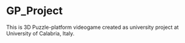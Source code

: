 # GP_Project

This is 3D Puzzle-platform videogame created as university project at University of Calabria, Italy.
